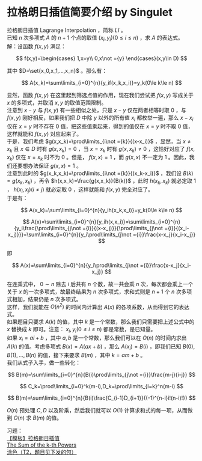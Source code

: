 # 拉格朗日插值简要介绍 $\text{by Singulet}$

拉格朗日插值 $\text{Lagrange Interpolation}$ ，简称 $LI$ 。\
已知 $n$ 次多项式 $A$ 的 $n+1$ 个点的取值 $(x_i,y_i)(0\le i\le n)$ ，求 $A$ 的表达式。\
解：设函数 $f(x,y)$ 满足：

$$
f(x,y)=\begin{cases}
1,x=y\\
0,x\not ={y}
\end{cases}(x,y\in D)
$$

其中 $D=\set{x_0,x_1,...,x_n}$ 。那么有：

$$
A(x_k)=\sum\limits_{i=0}^{n}{y_if(x_k,x_i)}=y_k(0\le k\le n)
$$

显然，函数 $f(x,y)$ 在这里起到筛选点值的作用，现在我们尝试把 $f(x,y)$ 写成关于 $x$ 的多项式，并取消 $x,y$ 的取值范围限制。\
注意到 $x-y$ 与 $f(x,y)$ 有一些相似之处，只是 $x-y$ 仅在两者相等时取 $0$ ，与 $f(x,y)$ 刚好相反，如果我们把 $D$ 中除 $y$ 以外的所有值 $x_i$ 都枚举一遍，那么 $x-x_i$ 仅在 $x=y$ 时不存在 $0$ 值，把这些值乘起来，得到的值仅在 $x=y$ 时不取 $0$ 值，这样就能和 $f(x,y)$ 对应起来了。\
于是，我们考虑 $g(x,x_k)=\prod\limits_{i\not ={k}}{(x-x_i)}$ ，显然，当 $x\not ={x_k}$ 且 $x\in D$ 时有 $g(x,x_k)=0$ ，当 $x=x_k$ 时有 $g(x,x_k)\not ={0}$ ，这恰好对应了 $f(x,x_k)$ 仅在 $x=x_k$ 时不为 $0$ 。但是， $f(x,x)=1$ ，而 $g(x,x)$ 不一定为 $1$ 。因此，我们还要想办法保证 $g(x,x)=1$ 。\
注意到此时的 $g(x_k,x_k)=\prod\limits_{i\not ={k}}{(x_k-x_i)}$ ，我们设 $B(k)=g(x_k,x_k)$ ，再令 $h(x,x_k)=\frac{g(x,x_k)}{B(k)}$ ，此时 $h(x_k,x_k)$ 就必定取 $1$ ， $h(x_i,x_j)(i\not ={j})$ 就必定取 $0$ ，这样就能和 $f(x,y)$ 完全对应了。\
于是有：

$$
A(x_k)=\sum\limits_{i=0}^{n}{y_ih(x_k,x_i)}=y_k(0\le k\le n)
$$

$$
A(x)=\sum\limits_{i=0}^{n}{y_ih(x,x_i)}=\sum\limits_{i=0}^{n}{y_i\frac{\prod\limits_{j\not ={i}}{(x-x_j)}}{\prod\limits_{j\not ={i}}{(x_i-x_j)}}}=\sum\limits_{i=0}^{n}{y_i\prod\limits_{j\not ={i}}\frac{x-x_j}{x_i-x_j}}
$$

即

$$
A(x)=\sum\limits_{i=0}^{n}{y_i\prod\limits_{j\not ={i}}\frac{x-x_j}{x_i-x_j}}
$$

在连乘式中， $0\sim n$ 除去 $i$ 后共有 $n$ 个数，故一共会乘 $n$ 次，每次都会乘上一个关于 $x$ 的一次多项式，故最终结果为 $n$ 次多项式，求和式则是 $n+1$ 个 $n$ 次多项式相加，结果仍是 $n$ 次多项式。\
这样，我们就能在 $O(n^2)$ 的时间内计算出 $A(x)$ 的各项系数，从而得到它的表达式。\
如果题目只要求 $A(k)$ 的值，其中 $k$ 是一个常数，那么我们只需要把上述公式中的 $x$ 替换成 $k$ 即可。注意： $x_i,y_i(0\le i\le n)$ 都是常数，是已知量。\
如果 $x_i=ai+b$ ，其中 $a,b$ 是一个常数，那么我们可以在 $O(n)$ 的时间内求出 $A(k)$ 的值。考虑多项式 $B(x)=A(ax+b)$ ，那么 $A(x_i)=B(i)$ ，即我们已知 $B(0),B(1),...,B(n)$ 的值，接下来要求 $B(m)$ ，其中 $k=am+b$ 。\
我们从式子入手，做一些转化：

$$
B(m)=\sum\limits_{i=0}^{n}{B(i)\prod\limits_{j\not ={i}}\frac{m-j}{i-j}}
$$

$$
C_k=\prod\limits_{i=0}^k(m-i),D_k=\prod\limits_{i=k}^n(m-i)
$$

$$
B(m)=\sum\limits_{i=0}^{n}{B(i)\frac{C_{i-1}D_{i+1}}{(-1)^{n-i}i!(n-i)!}}
$$

$O(n)$ 预处理 $C,D$ 以及阶乘，然后我们就可以 $O(1)$ 计算求和式的每一项，从而做到 $O(n)$ 求 $B(m)$ 的值。

习题：\
[【模板】拉格朗日插值](https://www.luogu.com.cn/problem/P4781)\
[The Sum of the k-th Powers](https://codeforces.com/contest/622/problem/F)\
[涂色（T2，题目见下发的包）](http://yalioj.yali.edu.cn/contest/223)
